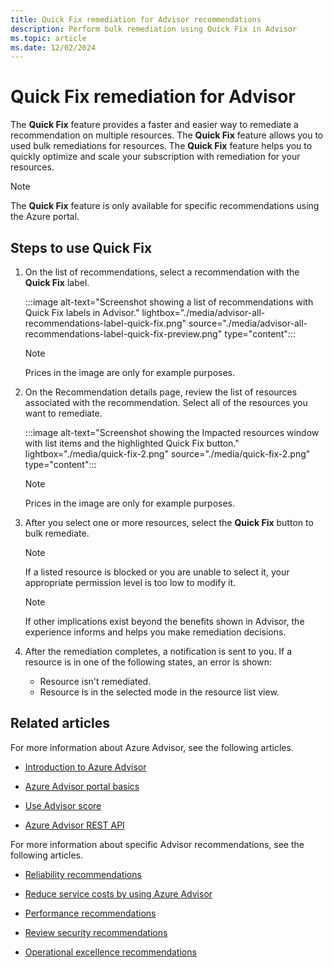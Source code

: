 ```yaml
---
title: Quick Fix remediation for Advisor recommendations
description: Perform bulk remediation using Quick Fix in Advisor
ms.topic: article
ms.date: 12/02/2024
---
```


# Quick Fix remediation for Advisor

The **Quick Fix** feature provides a faster and easier way to remediate a recommendation on multiple resources. The **Quick Fix** feature allows you to used bulk remediations for resources. The **Quick Fix** feature helps you to quickly optimize and scale your subscription with remediation for your resources.

> [!NOTE]
> The **Quick Fix** feature is only available for specific recommendations using the Azure portal.

## Steps to use Quick Fix

1.  On the list of recommendations, select a recommendation with the **Quick Fix** label.

    :::image alt-text="Screenshot showing a list of recommendations with Quick Fix labels in Advisor." lightbox="./media/advisor-all-recommendations-label-quick-fix.png" source="./media/advisor-all-recommendations-label-quick-fix-preview.png" type="content":::

    > [!NOTE]
    > Prices in the image are only for example purposes.

1.  On the Recommendation details page, review the list of resources associated with the recommendation. Select all of the resources you want to remediate.

    :::image alt-text="Screenshot showing the Impacted resources window with list items and the highlighted Quick Fix button." lightbox="./media/quick-fix-2.png" source="./media/quick-fix-2.png" type="content":::

    > [!NOTE]
    > Prices in the image are only for example purposes.

1.  After you select one or more resources, select the **Quick Fix** button to bulk remediate.

    > [!NOTE]
    > If a listed resource is blocked or you are unable to select it, your appropriate permission level is too low to modify it.

    > [!NOTE]
    > If other implications exist beyond the benefits shown in Advisor, the experience informs and helps you make remediation decisions.

1.  After the remediation completes, a notification is sent to you. If a resource is in one of the following states, an error is shown:

    * Resource isn't remediated.
    * Resource is in the selected mode in the resource list view.

## Related articles

For more information about Azure Advisor, see the following articles.

*   [Introduction to Azure Advisor](./advisor-overview.md)

*   [Azure Advisor portal basics](./advisor-get-started.md)

*   [Use Advisor score](./azure-advisor-score.md)

*   [Azure Advisor REST API](/rest/api/advisor)

For more information about specific Advisor recommendations, see the following articles.

*   [Reliability recommendations](./advisor-reference-reliability-recommendations.md)

*   [Reduce service costs by using Azure Advisor](./advisor-reference-cost-recommendations.md)

*   [Performance recommendations](./advisor-reference-performance-recommendations.md)

*   [Review security recommendations](/azure/defender-for-cloud/review-security-recommendations "Review security recommendations | Defender for Cloud | Microsoft Learn")

*   [Operational excellence recommendations](./advisor-reference-operational-excellence-recommendations.md)
